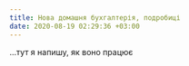 ```yaml
---
title: Нова домашня бухгалтерія, подробиці
date: 2020-08-19 02:29:36 +03:00
---
```


...тут я напишу, як воно працює
